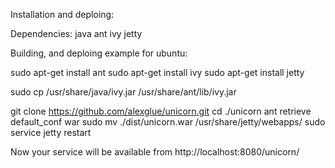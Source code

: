 Installation and deploing:

Dependencies:
java
ant
ivy
jetty

Building, and deploing example for ubuntu:

sudo apt-get install ant
sudo apt-get install ivy
sudo apt-get install jetty

sudo cp /usr/share/java/ivy.jar /usr/share/ant/lib/ivy.jar

git clone https://github.com/alexglue/unicorn.git
cd ./unicorn
ant retrieve default_conf war
sudo mv ./dist/unicorn.war /usr/share/jetty/webapps/
sudo service jetty restart

Now your service will be available from http://localhost:8080/unicorn/
